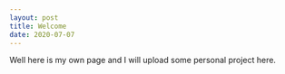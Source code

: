 ```yaml
---
layout: post
title: Welcome
date: 2020-07-07
---
```


Well here is my own page and I will upload some personal project here. 
